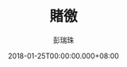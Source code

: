 ---
issue: 260
title: 賭徼
author: 彭瑞珠
language: 四縣
date: 2018-01-25T00:00:00.000+08:00
topic: 抒懷
difficulty: 3
wikidata: Q98096136
wikidata_link: https://www.wikidata.org/wiki/Q98096136
author_wikidata_link: https://www.wikidata.org/wiki/Q98096341
author_wikidata: Q98096341
---